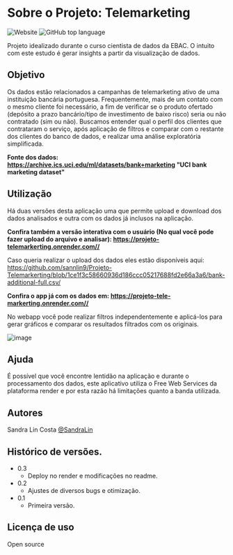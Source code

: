 # Sobre o Projeto: Telemarketing
![Website](https://img.shields.io/website?style=for-the-badge&url=https%3A%2F%2Fprojeto-telemarkerting.onrender.com%2F) ![GitHub top language](https://img.shields.io/github/languages/top/sannlin9/Projeto-Telemarkerting?style=for-the-badge)

Projeto idealizado durante o curso cientista de dados da EBAC.
O intuito com este estudo é gerar insights a partir da visualização de dados.

## Objetivo

Os dados estão relacionados a campanhas de telemarketing ativo de uma instituição bancária portuguesa. Frequentemente, mais de um contato com o mesmo cliente foi necessário, a fim de verificar se o produto ofertado (depósito a prazo bancário/tipo de investimento de baixo risco) seria ou não contratado (sim ou não). Buscamos entender qual o perfil dos clientes que contrataram o serviço, após aplicação de filtros e comparar com o restante dos clientes do banco de dados, e realizar uma análise exploratória simplificada.


**Fonte dos dados:  <https://archive.ics.uci.edu/ml/datasets/bank+marketing> "UCI bank marketing dataset"**





## Utilização

Há duas versões desta aplicação uma que permite upload e download dos dados analisados e outra com os dados já inclusos na aplicação.


**Confira também a versão interativa com o usuário (No qual você pode fazer upload do arquivo e analisar): <https://projeto-telemarkerting.onrender.com//>**

Caso queria realizar o upload dos dados eles estão disponíveis aqui: <https://github.com/sannlin9/Projeto-Telemarkerting/blob/1ce1f3c58660936d186ccc05217688fd2e66a3a6/bank-additional-full.csv/>


**Confira o app já com os dados em: <https://projeto-tele-markerting.onrender.com//>**


No webapp você pode realizar filtros independentemente e aplicá-los para gerar gráficos e comparar os resultados filtrados com os originais.


![image](https://user-images.githubusercontent.com/125318548/233441561-c1a4c18a-78a8-4734-ae69-ae0af38422d9.png)

## Ajuda

É possível que você encontre lentidão na aplicação e durante o processamento dos dados, este aplicativo utiliza o Free Web Services da plataforma render e por esta razão há limitações quanto a banda utilizada. 

## Autores

Sandra Lin Costa [@SandraLin](https://www.linkedin.com/in/sandra-lin-costa/)

## Histórico de versões.

* 0.3
  * Deploy no render e modificações no readme.
* 0.2
	* Ajustes de diversos bugs e otimização.
* 0.1
    * Primeira versão.

## Licença de uso

Open source
